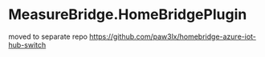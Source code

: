 ﻿# MeasureBridge.HomeBridgePlugin


moved to separate repo https://github.com/paw3lx/homebridge-azure-iot-hub-switch
